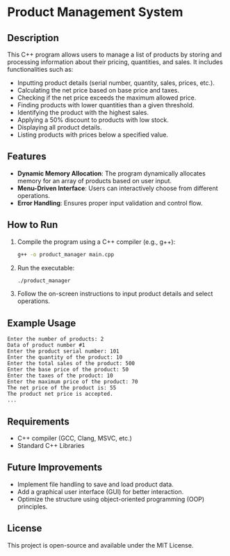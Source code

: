 # Product Management System

## Description
This C++ program allows users to manage a list of products by storing and processing information about their pricing, quantities, and sales. It includes functionalities such as:

- Inputting product details (serial number, quantity, sales, prices, etc.).
- Calculating the net price based on base price and taxes.
- Checking if the net price exceeds the maximum allowed price.
- Finding products with lower quantities than a given threshold.
- Identifying the product with the highest sales.
- Applying a 50% discount to products with low stock.
- Displaying all product details.
- Listing products with prices below a specified value.

## Features
- **Dynamic Memory Allocation**: The program dynamically allocates memory for an array of products based on user input.
- **Menu-Driven Interface**: Users can interactively choose from different operations.
- **Error Handling**: Ensures proper input validation and control flow.

## How to Run
1. Compile the program using a C++ compiler (e.g., g++):
   ```sh
   g++ -o product_manager main.cpp
   ```
2. Run the executable:
   ```sh
   ./product_manager
   ```
3. Follow the on-screen instructions to input product details and select operations.

## Example Usage
```
Enter the number of products: 2
Data of product number #1
Enter the product serial number: 101
Enter the quantity of the product: 10
Enter the total sales of the product: 500
Enter the base price of the product: 50
Enter the taxes of the product: 10
Enter the maximum price of the product: 70
The net price of the product is: 55
The product net price is accepted.
...
```

## Requirements
- C++ compiler (GCC, Clang, MSVC, etc.)
- Standard C++ Libraries

## Future Improvements
- Implement file handling to save and load product data.
- Add a graphical user interface (GUI) for better interaction.
- Optimize the structure using object-oriented programming (OOP) principles.

## License
This project is open-source and available under the MIT License.

